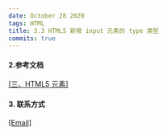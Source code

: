 ```yaml
---
date: October 28 2020
tags: HTML
title: 3.3 HTML5 新增 input 元素的 type 类型
commits: true
---
```

#### 2.参考文档

[[三、HTML5 元素]](https://web-oyster.github.io/2020/10/28/HTML/Tutorial/%E4%BA%94%E3%80%81HTML5%20%E5%85%83%E7%B4%A0/)

#### 3. 联系方式

[[Email]](yuanmin8888@outlook.com)